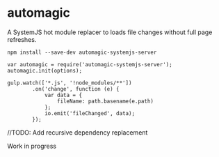 # automagic
A SystemJS hot module replacer to loads file changes without full page refreshes.


`npm install --save-dev automagic-systemjs-server`

```
var automagic = require('automagic-systemjs-server');
automagic.init(options);
```


```
gulp.watch(['*.js', '!node_modules/**'])
        .on('change', function (e) {
            var data = {
                fileName: path.basename(e.path)
            };
            io.emit('fileChanged', data);
        });
```


//TODO: Add recursive dependency replacement


Work in progress
